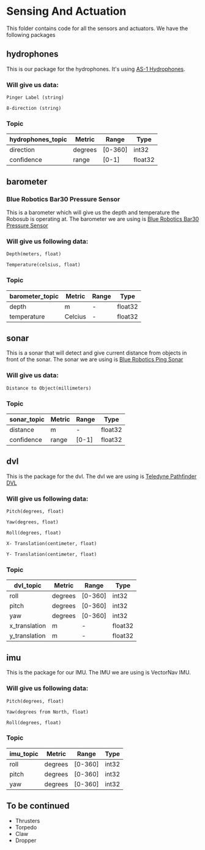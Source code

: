 # Sensing And Actuation
This folder contains code for all the sensors and actuators. We have the following packages


## hydrophones
This is our package for the hydrophones. It's using [AS-1 Hydrophones](https://www.aquarianaudio.com/as-1-hydrophone.html).

### Will give us data:

`Pinger Label (string)`

`8-direction (string)`

### Topic
| hydrophones_topic                 | Metric      | Range       | Type      |
| ----------------------------------| ----------- |-----------  | ----------|
| direction                         | degrees     |[0-360]      | int32     |
| confidence                        | range       |[0-1]        | float32   |



## barometer

### Blue Robotics Bar30 Pressure Sensor
This is a barometer which will give us the depth and temperature the Robosub is operating at. The barometer we are using is [Blue Robotics Bar30 Pressure Sensor](https://github.com/bluerobotics/Bar30-Pressure-Sensor)

### Will give us following data:

`Depth(meters, float)`

`Temperature(celsius, float)`

### Topic
| barometer_topic                   | Metric      | Range       | Type      |
| ----------------------------------| ----------- |-----------  | ----------|
| depth                             | m           | -           | float32   |
| temperature                       | Celcius     | -           | float32   |


## sonar

This is a sonar that will detect and give current distance from objects in front of the sonar. The sonar we are using is [Blue Robotics Ping Sonar](https://bluerobotics.com/store/sensors-sonars-cameras/sonar/ping-sonar-r2-rp/)

### Will give us data:

`Distance to Object(millimeters)`

### Topic
| sonar_topic                       | Metric      | Range       | Type      |
| ----------------------------------| ----------- |-----------  | ----------|
| distance                          | m           | -           | float32   |
| confidence                        | range       |[0-1]        | float32   |


## dvl
This is the package for the dvl. The dvl we are using is [Teledyne Pathfinder DVL](https://www.eol.ucar.edu/system/files/VN100manual.pdf)

### Will give us following data:

`Pitch(degrees, float)`

`Yaw(degrees, float)`

`Roll(degrees, float)`

`X- Translation(centimeter, float)`

`Y- Translation(centimeter, float)`

### Topic

| dvl_topic                         | Metric      | Range       | Type      |
| ----------------------------------| ----------- |-----------  | ----------|
| roll                              | degrees     |[0-360]      | int32     |
| pitch                             | degrees     |[0-360]      | int32     |
| yaw                               | degrees     |[0-360]      | int32     |
| x_translation                     | m           |-            | float32   |
| y_translation                     | m           |-            | float32   |


## imu
This is the package for our IMU. The IMU we are using is VectorNav IMU.

### Will give us following data:

`Pitch(degrees, float)`

`Yaw(degrees from North, float)`

`Roll(degrees, float)`


### Topic

| imu_topic                         | Metric      | Range       | Type      |
| ----------------------------------| ----------- |-----------  | ----------|
| roll                              | degrees     |[0-360]      | int32     |
| pitch                             | degrees     |[0-360]      | int32     |
| yaw                               | degrees     |[0-360]      | int32     |


## To be continued

 - Thrusters
 - Torpedo
 - Claw
 - Dropper
